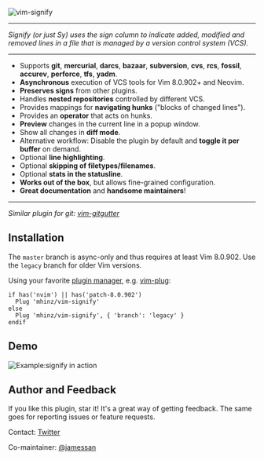 ![vim-signify](https://raw.githubusercontent.com/mhinz/vim-signify/master/pictures/signify-logo.png)

---

_Signify (or just Sy) uses the sign column to indicate added, modified and
removed lines in a file that is managed by a version control system (VCS)._

---

- Supports **git**, **mercurial**, **darcs**, **bazaar**, **subversion**,
  **cvs**, **rcs**, **fossil**, **accurev**, **perforce**, **tfs**, **yadm**.
- **Asynchronous** execution of VCS tools for Vim 8.0.902+ and Neovim.
- **Preserves signs** from other plugins.
- Handles **nested repositories** controlled by different VCS.
- Provides mappings for **navigating hunks** ("blocks of changed lines").
- Provides an **operator** that acts on hunks.
- **Preview** changes in the current line in a popup window.
- Show all changes in **diff mode**.
- Alternative workflow: Disable the plugin by default and **toggle it per
  buffer** on demand.
- Optional **line highlighting**.
- Optional **skipping of filetypes/filenames**.
- Optional **stats in the statusline**.
- **Works out of the box**, but allows fine-grained configuration.
- **Great documentation** and **handsome maintainers**!

---

_Similar plugin for git: [vim-gitgutter](https://github.com/airblade/vim-gitgutter)_

## Installation

The `master` branch is async-only and thus requires at least Vim 8.0.902. Use
the `legacy` branch for older Vim versions.

Using your favorite [plugin
manager](https://github.com/mhinz/vim-galore#managing-plugins), e.g.
[vim-plug](https://github.com/junegunn/vim-plug):

```vim
if has('nvim') || has('patch-8.0.902')
  Plug 'mhinz/vim-signify'
else
  Plug 'mhinz/vim-signify', { 'branch': 'legacy' }
endif
```

## Demo

![Example:signify in action](https://raw.githubusercontent.com/mhinz/vim-signify/master/pictures/signify-demo.gif)

## Author and Feedback

If you like this plugin, star it! It's a great way of getting feedback. The same
goes for reporting issues or feature requests.

Contact: [Twitter](https://twitter.com/_mhinz_)

Co-maintainer: [@jamessan](https://github.com/jamessan)
